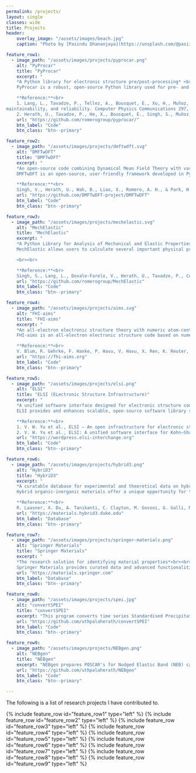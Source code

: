 ```yaml
---
permalink: /projects/
layout: single
classes: wide
title: Projects
header:
    overlay_image: "/assets/images/beach.jpg"
    caption: "Photo by [Pasindu Dhananjaya](https://unsplash.com/@pasiiijay) on [Unsplash](https://unsplash.com)"

feature_row1:
  - image_path: "/assets/images/projects/pyprocar.png"
    alt: "PyProcar"
    title: "PyProcar"
    excerpt: "
    *A Python library for electronic structure pre/post-processing* <br><br>
    PyProcar is a robust, open-source Python library used for pre- and post-processing of the electronic structure data coming from DFT calculations. It provides a set of functions that manage data obtained from the PROCAR format. Basically, the PROCAR format is a projection of the Kohn-Sham states over atomic orbitals. That projection is performed to every k-point in the considered mesh, every energy band and every atom. PyProcar is capable of performing a multitude of tasks including plotting plain and spin/atom/orbital projected band structures and Fermi surfaces- both in 2D and 3D, Fermi velocity plots, unfolding bands of a super cell, comparing band structures from multiple DFT calculations, plotting partial density of states, filtering bands and generating a k-path for a given crystal structure. Currently supports VASP, Elk, Quantum Espresso, Abinit, Lobster, Siesta and DFTB+.<br><br>

    **Reference:**<br>
    1. Lang, L., Tavadze, P., Tellez, A., Bousquet, E., Xu, H., Muñoz, F., Vasquez, N., Herath, U., & Romero, A. H. Expanding PyProcar for new features,
maintainability, and reliability. Computer Physics Communications 297, 109063 (2024). DOI: [https://doi.org/10.1016/j.cpc.2023.109063](https://doi.org/10.1016/j.cpc.2023.109063)<br>
    2. Herath, U., Tavadze, P., He, X., Bousquet, E., Singh, S., Muñoz, F., & Romero, A. H. PyProcar: A Python library for electronic structure pre/post‑processing. Computer Physics Communications 251, 107080 (2020). DOI: [https://doi.org/10.1016/j.cpc.2019.107080](https://doi.org/10.1016/j.cpc.2019.107080)"
    url: "https://github.com/romerogroup/pyprocar/"
    btn_label: "Code"
    btn_class: "btn--primary"

feature_row2:
  - image_path: "/assets/images/projects/dmftwdft.svg"
    alt: "DMFTwDFT"
    title: "DMFTwDFT"
    excerpt: "
    *An open-source code combining Dynamical Mean Field Theory with various Density Functional Theory packages to study strongly correlated materials*<br><br>
    DMFTwDFT is an open-source, user-friendly framework developed in Python, Fortran and C/C++, combining DMFT with various DFT codes interfaced through the Wannier90 package. It allows users to perform full charge self-consistent DFT+DMFT calculations using minimal commands followed by post-processing functions including DMFT self-energy, total energy, band structures, projected DOS, and effective mass enhancements. DMFTwDFT uses Wannier orbitals for constructing the hybridization and correlation subspaces to perform DMFT loops by taking advantage of the Wannier90 interface between various DFT codes. It also equips a library mode to link the module for computing a DMFT density matrix and updating a charge density within the DFT loops allowing implementing full charge self-consistency within various DFT codes without modifying their source codes significantly. Currently supports VASP, Quantum Espresso (one-shot DMFT), and Siesta (one-shot DMFT). <br><br>

    **Reference:**<br>
    Singh, V., Herath, U., Wah, B., Liao, X., Romero, A. H., & Park, H. DMFTwDFT: An open‑source code combining Dynamical Mean Field Theory with various density functional theory packages. Computer Physics Communications 261, 107778 (2021). DOI: [https://doi.org/10.1016/j.cpc.2020.107778](https://doi.org/10.1016/j.cpc.2020.107778)"
    url: "https://github.com/DMFTwDFT-project/DMFTwDFT"
    btn_label: "Code"
    btn_class: "btn--primary"

feature_row3:
  - image_path: "/assets/images/projects/mechelastic.svg"
    alt: "MechElastic"
    title: "MechElastic"
    excerpt: "
    *A Python Library for Analysis of Mechanical and Elastic Properties of Bulk and 2D Materials*<br><br>
    MechElastic allows users to calculate several important physical properties such as elastic moduli, melting temperature, Debye temperature, elastic wave velocities, elastic anisotropy, etc. for all crystalline 2D and 3D systems using output data from an elastic tensor calculation. It can also be used to test the mechanical stability of any bulk system. Additionally, MechElastic allows performing Equation of State (EOS) analysis provided inputs of Volume and Energy or Volume and Pressure and automatically provides information on phase transitions. Currently supports VASP, Abinit and Quantum Espresso.

    <br><br>

    **Reference:**<br>
    Singh, S., Lang, L., Dovale‑Farelo, V., Herath, U., Tavadze, P., Coudert, F.‑X., & Romero, A. H. MechElastic: A Python library for analysis of mechanical and elastic properties of bulk and 2D materials. Computer Physics Communications 267, 108068 (2021). DOI: [https://doi.org/10.1016/j.cpc.2021.108068](https://doi.org/10.1016/j.cpc.2021.108068)"
    url: "https://github.com/romerogroup/MechElastic"
    btn_label: "Code"
    btn_class: "btn--primary"

feature_row4:
  - image_path: "/assets/images/projects/aims.svg"
    alt: "FHI-aims"
    title: "FHI-aims"
    excerpt: "
    *An all-electron electronic structure theory with numeric atom-centered orbitals*<br><br>
    FHI-aims is an all-electron electronic structure code based on numeric atom-centered orbitals. It enables first-principles simulations with very high numerical accuracy for production calculations, with excellent scalability up to very large system sizes (thousands of atoms) and up to very large, massively parallel supercomputers (ten thousand CPU cores).<br><br>

    **Reference:**<br>
    V. Blum, R. Gehrke, F. Hanke, P. Havu, V. Havu, X. Ren, K. Reuter, and M. Scheffler, Ab initio molecular simulations with numeric atom-centered orbitals, Computer Physics Communications 180, 2175 (2009). DOI: [https://doi.org/10.1016/j.cpc.2009.06.022](https://doi.org/10.1016/j.cpc.2009.06.022)"
    url: "https://fhi-aims.org"
    btn_label: "Code"
    btn_class: "btn--primary"

feature_row5:
  - image_path: "/assets/images/projects/elsi.png"
    alt: "ELSI"
    title: "ELSI (ELectronic Structure Infrastructure)"
    excerpt: "
    *A unified software interface designed for electronic structure codes to connect with various high-performance eigensolvers and density matrix solvers*<br><br>
    ELSI provides and enhances scalable, open-source software library solutions for electronic structure calculations in materials science, condensed matter physics, chemistry, and many other fields. ELSI focuses on methods that solve or circumvent eigenvalue problems in electronic structure theory. The ELSI infrastructure should also be useful for other challenging eigenvalue problems.<br><br>

    **Reference:**<br>
    1. V. W. Yu et al., ELSI — An open infrastructure for electronic structure solvers, Computer Physics Communications 256, 107459 (2020). DOI: [https://doi.org/10.1016/j.cpc.2020.107459](https://doi.org/10.1016/j.cpc.2020.107459)<br>
    2. V. W. Yu et al., ELSI: A unified software interface for Kohn–Sham electronic structure solvers, Computer Physics Communications 222, 267 (2018). DOI: [https://doi.org/10.1016/j.cpc.2017.09.007](https://doi.org/10.1016/j.cpc.2017.09.007)"
    url: "https://wordpress.elsi-interchange.org"
    btn_label: "Code"
    btn_class: "btn--primary"

feature_row6:
  - image_path: "/assets/images/projects/hybrid3.png"
    alt: "HybriD3"
    title: "HybriD3"
    excerpt: "
    *A curatable database for experimental and theoretical data on hybrid organic-inorganic materials*<br><br>
    Hybrid organic-inorganic materials offer a unique opportunity for the discovery and refinement of new functional semiconductor materials with fine-tuned properties, controlled at the atomic scale by organic chemistry and organic-inorganic synthesis and processing. The HybriD$^3$ project accelerates the Design, Discovery and Dissemination (D3) of new crystalline organic-inorganic hybrid semiconductors in a collaborative effort between a consortium of researchers in the NC Triangle area and beyond. It is based on the MatD$^3$ framework written in Python-Django and uses SQL for database functions.<br><br>

    **Reference:**<br>
    R. Laasner, X. Du, A. Tanikanti, C. Clayton, M. Govoni, G. Galli, M. Ropo, and V. Blum, MatD$^3$: A Database and Online Presentation Package for Research Data Supporting Materials Discovery, Design, and Dissemination, JOSS 5, 1945 (2020). DOI: [https://doi.org/10.21105/joss.01945](https://doi.org/10.21105/joss.01945)"
    url: "https://materials.hybrid3.duke.edu"
    btn_label: "Database"
    btn_class: "btn--primary"

feature_row7:
  - image_path: "/assets/images/projects/springer-materials.png"
    alt: "Springer Materials"
    title: "Springer Materials"
    excerpt: "
    *The research solution for identifying material properties*<br><br>
    Springer Materials provides curated data and advanced functionalities to support research in materials science, physics, chemistry, engineering, and other related fields."
    url: "https://materials.springer.com"
    btn_label: "Database"
    btn_class: "btn--primary"

feature_row8:
  - image_path: "/assets/images/projects/spei.jpg"
    alt: "convertSPEI"
    title: "convertSPEI"
    excerpt: "This program converts time series Standardised Precipitation-Evapotranspiration Index (SPEI) data from the netcdf format to a csv format which could be read by a program such as Excel. It is parallelized through Python's multiprocessing library. The SPEI data is available at [https://spei.csic.es/index.html](https://spei.csic.es/index.html)."
    url: "https://github.com/uthpalaherath/convertSPEI"
    btn_label: "Code"
    btn_class: "btn--primary"

feature_row9:
  - image_path: "/assets/images/projects/NEBgen.png"
    alt: "NEBgen"
    title: "NEBgen"
    excerpt: "NEBgen prepares POSCAR's for Nudged Elastic Band (NEB) calculations through Distortion Symmetry Method with [VTST](http://theory.cm.utexas.edu/vtsttools/) and [DiSPy](https://github.com/munrojm/DiSPy). The nudged elastic band (NEB) method is a popular method for calculating the minimum energy pathways of kinetic processes. Although, linear interpolation between an initial and final structure (image) provides a decent estimate for the minimum energy pathway, the Distortion Symmetry Method takes into account symmetry-adapted perturbations to systematically lower the initial path symmetry, enabling the exploration of other low-energy pathways that may exist."
    url: "https://github.com/uthpalaherath/NEBgen"
    btn_label: "Code"
    btn_class: "btn--primary"

---
```

The following is a list of research projects I have contributed to.

{% include feature_row id="feature_row1" type="left" %}
{% include feature_row id="feature_row2" type="left" %}
{% include feature_row id="feature_row3" type="left" %}
{% include feature_row id="feature_row4" type="left" %}
{% include feature_row id="feature_row5" type="left" %}
{% include feature_row id="feature_row6" type="left" %}
{% include feature_row id="feature_row7" type="left" %}
{% include feature_row id="feature_row8" type="left" %}
{% include feature_row id="feature_row9" type="left" %}
